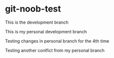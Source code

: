 # git-noob-test
This is the development branch

This is my personal development branch

Testing changes in personal branch for the 4th time

Testing another conlfict from my personal branch
